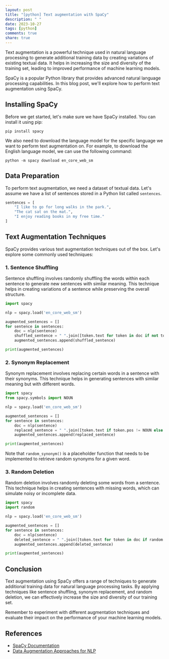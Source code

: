```yaml
---
layout: post
title: "[python] Text augmentation with SpaCy"
description: " "
date: 2023-10-27
tags: [python]
comments: true
share: true
---
```


Text augmentation is a powerful technique used in natural language processing to generate additional training data by creating variations of existing textual data. It helps in increasing the size and diversity of the training set, leading to improved performance of machine learning models.

SpaCy is a popular Python library that provides advanced natural language processing capabilities. In this blog post, we'll explore how to perform text augmentation using SpaCy.

## Installing SpaCy

Before we get started, let's make sure we have SpaCy installed. You can install it using pip:

```shell
pip install spacy
```

We also need to download the language model for the specific language we want to perform text augmentation on. For example, to download the English language model, we can use the following command:

```shell
python -m spacy download en_core_web_sm
```

## Data Preparation

To perform text augmentation, we need a dataset of textual data. Let's assume we have a list of sentences stored in a Python list called `sentences`.

```python
sentences = [
    "I like to go for long walks in the park.",
    "The cat sat on the mat.",
    "I enjoy reading books in my free time."
]
```

## Text Augmentation Techniques

SpaCy provides various text augmentation techniques out of the box. Let's explore some commonly used techniques:

### 1. Sentence Shuffling

Sentence shuffling involves randomly shuffling the words within each sentence to generate new sentences with similar meaning. This technique helps in creating variations of a sentence while preserving the overall structure.

```python
import spacy

nlp = spacy.load('en_core_web_sm')

augmented_sentences = []
for sentence in sentences:
    doc = nlp(sentence)
    shuffled_sentence = " ".join([token.text for token in doc if not token.is_punct])
    augmented_sentences.append(shuffled_sentence)

print(augmented_sentences)
```

### 2. Synonym Replacement

Synonym replacement involves replacing certain words in a sentence with their synonyms. This technique helps in generating sentences with similar meaning but with different words.

```python
import spacy
from spacy.symbols import NOUN

nlp = spacy.load('en_core_web_sm')

augmented_sentences = []
for sentence in sentences:
    doc = nlp(sentence)
    replaced_sentence = " ".join([token.text if token.pos != NOUN else random_synonym(token.text) for token in doc])
    augmented_sentences.append(replaced_sentence)

print(augmented_sentences)
```

Note that `random_synonym()` is a placeholder function that needs to be implemented to retrieve random synonyms for a given word.

### 3. Random Deletion

Random deletion involves randomly deleting some words from a sentence. This technique helps in creating sentences with missing words, which can simulate noisy or incomplete data.

```python
import spacy
import random

nlp = spacy.load('en_core_web_sm')

augmented_sentences = []
for sentence in sentences:
    doc = nlp(sentence)
    deleted_sentence = " ".join([token.text for token in doc if random.random() <= 0.5])
    augmented_sentences.append(deleted_sentence)

print(augmented_sentences)
```

## Conclusion

Text augmentation using SpaCy offers a range of techniques to generate additional training data for natural language processing tasks. By applying techniques like sentence shuffling, synonym replacement, and random deletion, we can effectively increase the size and diversity of our training set.

Remember to experiment with different augmentation techniques and evaluate their impact on the performance of your machine learning models.

## References
- [SpaCy Documentation](https://spacy.io/)
- [Data Augmentation Approaches for NLP](https://towardsdatascience.com/data-augmentation-in-nlp-2801a34dfc28)